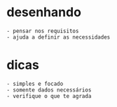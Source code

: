 # desenhando
    - pensar nos requisitos
    - ajuda a definir as necessidades

# dicas
    - simples e focado
    - somente dados necessários
    - verifique o que te agrada